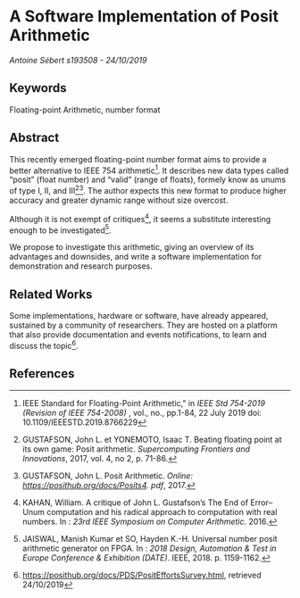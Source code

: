 #  A Software Implementation of Posit Arithmetic

*Antoine Sébert s193508 - 24/10/2019*

## Keywords

Floating-point Arithmetic, number format

## Abstract

This recently emerged floating-point number format aims to provide a better alternative to IEEE 754 arithmetic[^1]. It describes new data types called “posit” (float number) and “valid” (range of floats), formely know as unums of type I, II, and III[^2][^3]. The author expects this new format to produce higher accuracy and greater dynamic range without size overcost.

Although it is not exempt of critiques[^4], it seems a substitute interesting enough to be investigated[^5].

We propose to investigate this arithmetic, giving an overview of its advantages and downsides, and write a software implementation for demonstration and research purposes.

## Related Works

Some implementations, hardware or software, have already appeared, sustained by a community of researchers. They are hosted on a platform that also provide documentation and events notifications, to learn and discuss the topic[^6].

## References

[^1]: IEEE Standard for Floating-Point Arithmetic," in *IEEE Std 754-2019 (Revision of IEEE 754-2008)* , vol., no., pp.1-84, 22 July 2019 doi: 10.1109/IEEESTD.2019.8766229
[^2]: GUSTAFSON, John L. et YONEMOTO, Isaac T. Beating floating point at its own game: Posit arithmetic. *Supercomputing Frontiers and Innovations*, 2017, vol. 4, no 2, p. 71-86.
[^3]: GUSTAFSON, John L. Posit Arithmetic. *Online: https://posithub.org/docs/Posits4. pdf*, 2017.
[^4]: KAHAN, William. A critique of John L.  Gustafson’s The End of Error–Unum computation and his radical approach  to computation with real numbers. In : *23rd IEEE Symposium on Computer Arithmetic*. 2016.
[^5]: JAISWAL, Manish Kumar et SO, Hayden K.-H. Universal number posit arithmetic generator on FPGA. In : *2018 Design, Automation & Test in Europe Conference & Exhibition (DATE)*. IEEE, 2018. p. 1159-1162.
[^6]: https://posithub.org/docs/PDS/PositEffortsSurvey.html, retrieved 24/10/2019